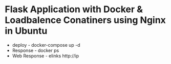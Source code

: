 # Flask Application with Docker & Loadbalence Conatiners using Nginx in Ubuntu 
* deploy - docker-compose up -d 
* Response - docker ps 
* Web Response - elinks http://ip
